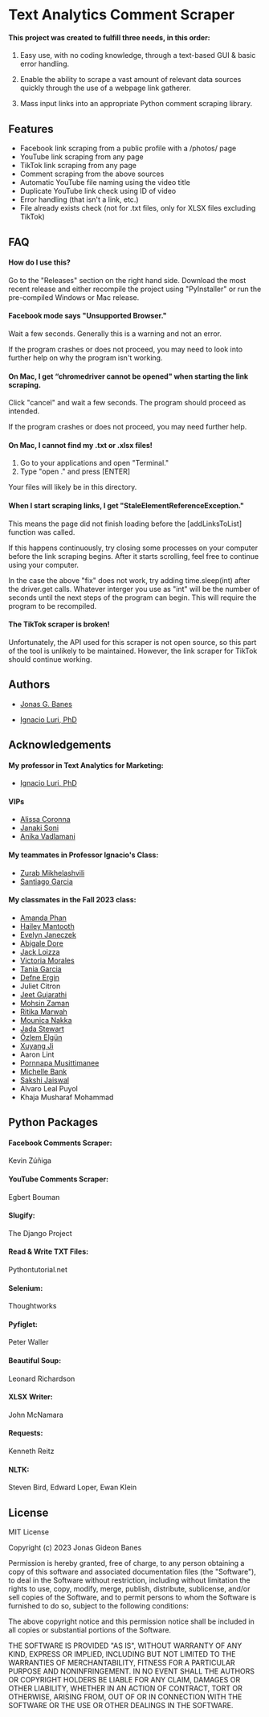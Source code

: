 
# Text Analytics Comment Scraper

#### This project was created to fulfill three needs, in this order:

1. Easy use, with no coding knowledge, through a text-based GUI & basic error handling.

2. Enable the ability to scrape a vast amount of relevant data sources quickly through the use of a webpage link gatherer.

3. Mass input links into an appropriate Python comment scraping library.


## Features

- Facebook link scraping from a public profile with a /photos/ page
- YouTube link scraping from any page
- TikTok link scraping from any page
- Comment scraping from the above sources
- Automatic YouTube file naming using the video title
- Duplicate YouTube link check using ID of video 
- Error handling (that isn't a link, etc.)
- File already exists check (not for .txt files, only for XLSX files excluding TikTok)



## FAQ

#### How do I use this?

Go to the "Releases" section on the right hand side. Download the most recent release and either recompile the project using "PyInstaller" or run the pre-compiled Windows or Mac release. 

#### Facebook mode says "Unsupported Browser."

Wait a few seconds. Generally this is a warning and not an error.

If the program crashes or does not proceed, you may need to look into further help on why the program isn't working.

#### On Mac, I get “chromedriver cannot be opened" when starting the link scraping.

Click "cancel" and wait a few seconds. The program should proceed as intended. 

If the program crashes or does not proceed, you may need further help.

#### On Mac, I cannot find my .txt or .xlsx files!

1. Go to your applications and open "Terminal."
2. Type "open ." and press [ENTER]

Your files will likely be in this directory.

#### When I start scraping links, I get "StaleElementReferenceException."

This means the page did not finish loading before the [addLinksToList] function was called.

If this happens continuously, try closing some processes on your computer before the link scraping begins. After it starts scrolling, feel free to continue using your computer.

In the case the above "fix" does not work, try adding time.sleep(int) after the driver.get calls. Whatever interger you use as "int" will be the number of seconds until the next steps of the program can begin. This will require the program to be recompiled.

#### The TikTok scraper is broken!

Unfortunately, the API used for this scraper is not open source, so this part of the tool is unlikely to be maintained. However, the link scraper for TikTok should continue working.


## Authors

- [Jonas G. Banes](https://www.linkedin.com/in/jonasbanes)

- [Ignacio Luri, PhD](https://www.linkedin.com/in/iluri/)


## Acknowledgements

#### My professor in Text Analytics for Marketing:
- [Ignacio Luri, PhD](https://www.linkedin.com/in/iluri/)

#### VIPs
- [Alissa Coronna](https://www.linkedin.com/in/acoronna/)
- [Janaki Soni](https://www.linkedin.com/in/janaki-soni/)
- [Anika Vadlamani](https://www.linkedin.com/in/anika-vadlamani-84861b22a/)

#### My teammates in Professor Ignacio's Class:
- [Zurab Mikhelashvili](https://www.linkedin.com/in/zuka-mikhelashvili-34921a22b/) 
- [Santiago Garcia](https://www.linkedin.com/in/santiago-garcia-3a7157250/)

 

#### My classmates in the Fall 2023 class:
- [Amanda Phan](https://www.linkedin.com/in/amandaphan503/)
- [Hailey Mantooth](https://www.linkedin.com/in/hailey-mantooth-8210b01b3/)
- [Evelyn Janeczek](https://www.linkedin.com/in/evelyn-janeczek-a7675426b/)
- [Abigale Dore](https://www.linkedin.com/in/abigail-dore-a96bb8222/)
- [Jack Loizza](https://www.linkedin.com/in/jack-loizzo-469254292/)
- [Victoria Morales](https://www.linkedin.com/in/victoria-morales-16b004291/)
- [Tania Garcia](https://www.linkedin.com/in/tania-garcia-loza-680b26177/)
- [Defne Ergin](https://www.linkedin.com/in/defne-ergin/)
- Juliet Citron
- [Jeet Gujarathi](https://www.linkedin.com/in/jeet-gujarathi-73311b268/)
- [Mohsin Zaman](https://www.linkedin.com/in/mohsin-khan-89222858/)
- [Ritika Marwah](https://www.linkedin.com/in/ritika-marwah-22ba3a166/)
- [Mounica Nakka](https://www.linkedin.com/in/mounica-nakka-461506144/)
- [Jada Stewart](https://www.linkedin.com/in/jada-stewart-a9374023a/)
- [Özlem Elgün](https://www.linkedin.com/in/%C3%B6zlem-elg%C3%BCn-044b131b2/)
- [Xuyang Ji](https://www.linkedin.com/in/xuyang-j-a34a1a93/)
- Aaron Lint
- [Pornnapa Musittimanee](https://www.linkedin.com/in/pornnapa-musittimanee/)
- [Michelle Bank](https://www.linkedin.com/in/michellefbank/)
- [Sakshi Jaiswal](https://www.linkedin.com/in/sakshijaiswaldepaul/)
- Alvaro Leal Puyol
- Khaja Musharaf Mohammad





## Python Packages

#### Facebook Comments Scraper: 

Kevin Zúñiga

#### YouTube Comments Scraper: 

Egbert Bouman

#### Slugify: 

The Django Project

#### Read & Write TXT Files: 

Pythontutorial.net

#### Selenium: 

Thoughtworks

#### Pyfiglet: 

Peter Waller

#### Beautiful Soup: 

Leonard Richardson

#### XLSX Writer: 

John McNamara

#### Requests: 

Kenneth Reitz

#### NLTK: 

Steven Bird, Edward Loper, Ewan Klein
## License

MIT License

Copyright (c) 2023 Jonas Gideon Banes

Permission is hereby granted, free of charge, to any person obtaining a copy
of this software and associated documentation files (the "Software"), to deal
in the Software without restriction, including without limitation the rights
to use, copy, modify, merge, publish, distribute, sublicense, and/or sell
copies of the Software, and to permit persons to whom the Software is
furnished to do so, subject to the following conditions:

The above copyright notice and this permission notice shall be included in all
copies or substantial portions of the Software.

THE SOFTWARE IS PROVIDED "AS IS", WITHOUT WARRANTY OF ANY KIND, EXPRESS OR
IMPLIED, INCLUDING BUT NOT LIMITED TO THE WARRANTIES OF MERCHANTABILITY,
FITNESS FOR A PARTICULAR PURPOSE AND NONINFRINGEMENT. IN NO EVENT SHALL THE
AUTHORS OR COPYRIGHT HOLDERS BE LIABLE FOR ANY CLAIM, DAMAGES OR OTHER
LIABILITY, WHETHER IN AN ACTION OF CONTRACT, TORT OR OTHERWISE, ARISING FROM,
OUT OF OR IN CONNECTION WITH THE SOFTWARE OR THE USE OR OTHER DEALINGS IN THE
SOFTWARE.

